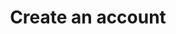 ---
content-type: "api-endpoint"
endpoint: "accounts"
key: "create-an-account"
version: "3"
order: 1


title: "Create an account"
method: "post"
short-url: |
  /v{{ object.version }}{{ object.endpoint-url | flatify }}
full-url: |
  {{ api.base-url }}{{ endpoint.short-url | flatify }}
description: "{{ api.core-objects.accounts.create.description | flatify | markdownify }}"

arguments:
  - name: "company"
    required: true
    description: "A name for the Stitch client. This is typically the name of the company using the Stitch client account."

  - name: "email"
    required: true
    description: "The email address of the user signing up for a Stitch client account. Upon successful account creation, Stitch will send an email to this address with instructions for completing the setup."

  - name: "first_name"
    required: true
    description: "The first name of the user signing up for a Stitch client account."

  - name: "last_name"
    required: true
    description: "The last name of the user signing up for a Stitch client account."

  - name: "partner_id"
    required: true
    description: "The unique ID for your API client, obtained when you register to use the API."

  - name: "partner_secret"
    required: true
    description: "The secret for your API client, obtained when you registered to use the API."


returns: |
  If successful, an `access_token` property containing an API access token for the Stitch client's account will be returned.

  Otherwise, an error will be returned. For example: If a Stitch client account associated with the user already exists, the request will return `This email address is already associated with an active user.` See the **Errors** tab below for additional possibilities.

examples:
  - type: "request"
    language: "curl"
    code: |
      curl -X {{ endpoint.method | upcase }} {{ endpoint.full-url | flatify | strip_newlines }}
           -H "Authorization: Bearer <ACCESS_TOKEN>" 
           -H "Content-Type: application/json"
           -d "{
                "email": "stitch-api-test@stitchdata.com",
                "last_name": "Product Team",
                "partner_id": "<PARTNER_ID>",
                "first_name": "Stitch",
                "partner_secret": "<PARTNER_SECRET>",
                "company": "Stitch Product Team"
              }"
  - type: "response"
    language: "json"
    code: |
      {
        "access_token":"<ACCESS_TOKEN>"
      }

  - type: "errors"
    language: "json"
    errors:
      - name: "Existing user"
        type: &400 "400 Bad Request"
        fix-it: "A Stitch account is already associated with the user's email address."
        code: |
          {
            "code":"ExistingUser",
            "message":"This email address is already associated with an active user."
          }
      - name: "Invalid form data"
        type: *400
        fix-it: "Indicates that the body of the request was malformed in some way. Verify that the body is being sent as valid JSON."
        code: |
          {
            "code":"BadRequest",
            "message":"Invalid form data.",
            "errors":{}
          }
---